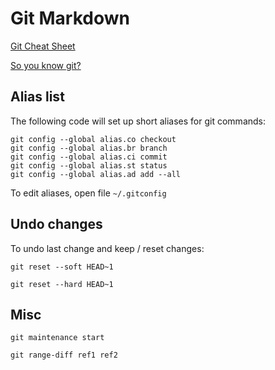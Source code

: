# Git Markdown

[Git Cheat Sheet](https://about.gitlab.com/images/press/git-cheat-sheet.pdf)

[So you know git?](https://www.youtube.com/watch?v=aolI_Rz0ZqY)


## Alias list

The following code will set up short aliases for git commands:

    git config --global alias.co checkout
    git config --global alias.br branch
    git config --global alias.ci commit
    git config --global alias.st status
    git config --global alias.ad add --all

To edit aliases, open file `~/.gitconfig`

## Undo changes

To undo last change and keep / reset changes:

    git reset --soft HEAD~1

    git reset --hard HEAD~1

## Misc

    git maintenance start

    git range-diff ref1 ref2